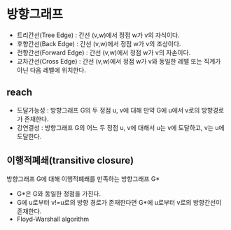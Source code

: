 # 방향그래프

- 트리간선(Tree Edge) : 간선 (v,w)에서 정점 w가 v의 자식이다.
- 후향간선(Back Edge) : 간선 (v,w)에서 정점 w가 v의 조상이다.
- 전향간선(Forward Edge) : 간선 (v,w)에서 정점 w가 v의 자손이다.
- 교차간선(Cross Edge) : 간선 (v,w)에서 정점 w가 v와 동일한 레밸 또는 직계가 아닌 다음 레벨에 위치한다.

## reach

- 도달가능성 : 방향그래프 G의 두 정점 u, v에 대해 만약 G에 u에서 v로의 방향경로가 존재한다.
- 강연결성 : 방향그래프 G의 어느 두 정점 u, v에 대해서 u는 v에 도달하고, v는 u에 도달한다.

## 이행적폐쇄(transitive closure)

방향그래프 G에 대해 이행적폐쐐를 만족하는 방향그래프 G\*

- G\*은 G와 동일한 정점을 가진다.
- G에 u로부터 v!=u로의 방향 경로가 존재한다면 G\*에 u로부터 v로의 방향간선이 존재한다.
- Floyd-Warshall algorithm

